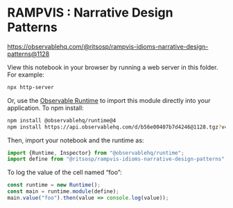 # RAMPVIS : Narrative Design Patterns

https://observablehq.com/@ritsosp/rampvis-idioms-narrative-design-patterns@1128

View this notebook in your browser by running a web server in this folder. For
example:

~~~sh
npx http-server
~~~

Or, use the [Observable Runtime](https://github.com/observablehq/runtime) to
import this module directly into your application. To npm install:

~~~sh
npm install @observablehq/runtime@4
npm install https://api.observablehq.com/d/b56e00407b7d4246@1128.tgz?v=3
~~~

Then, import your notebook and the runtime as:

~~~js
import {Runtime, Inspector} from "@observablehq/runtime";
import define from "@ritsosp/rampvis-idioms-narrative-design-patterns";
~~~

To log the value of the cell named “foo”:

~~~js
const runtime = new Runtime();
const main = runtime.module(define);
main.value("foo").then(value => console.log(value));
~~~
